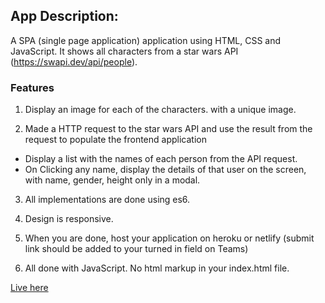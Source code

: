 ## App Description:

A SPA (single page application) application using HTML, CSS and JavaScript. It shows all characters from a star wars API (https://swapi.dev/api/people).

### Features

1. Display an image for each of the characters. with a unique image.

2. Made a HTTP request to the star wars API and use the result from the request to populate the frontend application

- Display a list with the names of each person from the API request.
- On Clicking any name, display the details of that user on the screen, with name, gender, height only in a modal.

3. All implementations are done using es6.

4. Design is responsive.

5. When you are done, host your application on heroku or netlify (submit link should be added to your turned in field on Teams)

6. All done with JavaScript. No html markup in your index.html file.



<a href="https://starwarscharactersbyidris.netlify.app" target="_blank">Live here</a>